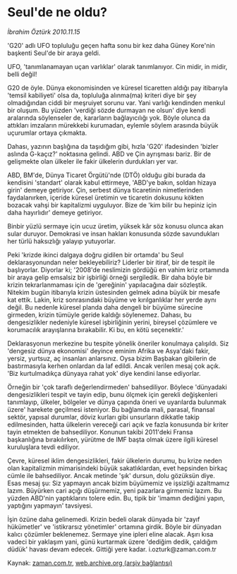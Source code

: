 # Seul'de ne oldu?

*İbrahim Öztürk 2010.11.15*

<td class="news-spot">
<p>'G20' adlı UFO topluluğu  geçen hafta sonu bir kez daha Güney Kore'nin başkenti Seul'de bir araya geldi.</p>
<p><p>UFO, 'tanımlanamayan uçan varlıklar' olarak tanımlanıyor. Cin midir, in midir, belli değil!
<p>G20 de öyle. Dünya ekonomisinden ve küresel ticaretten aldığı pay itibarıyla 'temsil kabiliyeti' olsa da, topluluğa alınma(ma) kriteri diye bir şey olmadığından ciddi bir meşruiyet sorunu var. Yani varlığı kendinden menkul bir oluşum. Bu yüzden 'verdiği sözde durmayan ne olsun' diye kendi aralarında söylenseler de, kararların bağlayıcılığı yok. Böyle olunca da attıkları imzaların mürekkebi kurumadan, eylemle söylem arasında büyük uçurumlar ortaya çıkmakta.
<p>Dahası, yazının başlığına da taşıdığım gibi, hızla 'G20' ifadesinden 'bizler aslında G-kaçız?' noktasına gelindi. ABD ve Çin ayrışması bariz. Bir de gelişmekte olan ülkeler ile fakir ülkelerin durdukları yer var.
<p>ABD, BM'de, Dünya Ticaret Örgütü'nde (DTÖ) olduğu gibi burada da kendisini 'standart' olarak kabul ettirmeye, 'ABD'ye bakın, soldan hizaya girin' demeye getiriyor. Çin, serbest dünya ticaretinin nimetlerinden faydalanırken, içeride küresel üretimin ve ticaretin dokusunu kökten bozacak vahşi bir kapitalizmi uyguluyor. Bize de 'kim bilir bu hepiniz için daha hayırlıdır' demeye getiriyor.
<p>Binbir yüzlü sermaye için ucuz üretim, yüksek kâr söz konusu olunca akan sular duruyor. Demokrasi ve insan hakları konusunda sözde savundukları her türlü haksızlığı yalayıp yutuyorlar.
<p>Peki 'krizde ikinci dalgaya doğru gidilen bir ortamda' bu Seul deklarasyonundan neler bekleyebiliriz? Liderler bir itiraf, bir de tespit ile başlıyorlar. Diyorlar ki; '2008'de neslimizin gördüğü en vahim kriz ortamında bir araya gelip emsalsiz bir işbirliği örneği sergiledik. Bir daha böyle bir krizin tekrarlanmaması için de 'gereğinin' yapılacağına dair sözleştik. Nitekim bugün itibarıyla krizin üstesinden gelmek adına büyük bir mesafe kat ettik. Lakin, kriz sonrasındaki büyüme ve kırılganlıklar her yerde aynı değil. Bu nedenle küresel planda daha dengeli bir büyüme sürecine girmeden, krizin tümüyle geride kaldığı söylenemez. Dahası, bu dengesizlikler nedeniyle küresel işbirliğinin yerini, bireysel çözümlere ve korumacılık arayışlarına bırakabilir. Ki bu, en kötü seçenektir.'
<p>Deklarasyonun merkezine bu tespite yönelik öneriler konulmaya çalışıldı. Siz 'dengesiz dünya ekonomisi' deyince eminim Afrika ve Asya'daki fakir, yersiz, yurtsuz, aç insanları anlarsınız. Oysa bizim Başbakan gibilerin de bastırmasıyla kerhen onlardan da laf edildi. Ancak verilen mesaj çok açık. 'Biz kurtulmadıkça dünyaya rahat yok' diye kendini lanse ediyorlar.
<p>Örneğin bir 'çok taraflı değerlendirmeden' bahsediliyor. Böylece 'dünyadaki dengesizlikleri tespit ve tayin edip, bunu ölçmek için gerekli değişkenleri tanımlayıp, ülkeler, bölgeler ve dünya çapında öneri ve uyarılarda bulunmak üzere' harekete geçilmesi isteniyor. Bu bağlamda mali, parasal, finansal sektör, yapısal durumlar, döviz kurları gibi unsurların dikkatle takip edilmesinden, hatta ülkelerin vereceği cari açık ve fazla konusunda bir kriter tayin etmekten de bahsediliyor. Konunun takibi 2011'deki Fransa başkanlığına bırakılırken, yürütme de IMF başta olmak üzere ilgili küresel kuruluşlara tevdi ediliyor.
<p>Çevre, küresel iklim dengesizlikleri, fakir ülkelerin durumu, bu krize neden olan kapitalizmin mimarisindeki büyük sakatlıklardan, evet hepsinden birkaç cümle ile bahsediliyor. Ancak metinde 'şık' dursun, dolu gözüksün diye. Esas mesaj şu: Siz yapmayın ancak bizim büyümemiz ve işsizliği azaltmamız lazım. Büyürken cari açığı düşürmemiz, yeni pazarlara girmemiz lazım. Bu yüzden ABD'nin yaptıklarını tolere edin. Bu, tipik bir 'imamın dediğini yapın, yaptığını yapmayın' tavsiyesi.
<p>İşin özüne daha gelinemedi. Krizin bedeli olarak dünyada bir 'zayıf hükümetler' ve 'istikrarsız yönetimler' ortamına girdik. Böyle bir dünyadan kalıcı çözümler beklenemez. Sermaye yine ipleri eline alacak. Aşırı kısa vadeci bir yaklaşım yani, günü kurtarmak üzere 'dediğim dedik, çaldığım düdük' havası devam edecek. Gittiği yere kadar. i.ozturk@zaman.com.tr</p>
<a href="http://web.archive.org/web/20101130082331/mailto:i.ozturk@zaman.com.tr">
</a></p></p></p></p></p></p></p></p></p></p></td>

Kaynak: [zaman.com.tr](http://zaman.com.tr/yazar.do?yazino=1053072), [web.archive.org (arşiv bağlantısı)](http://web.archive.org/web/20101130082331/http://zaman.com.tr/yazar.do?yazino=1053072)
